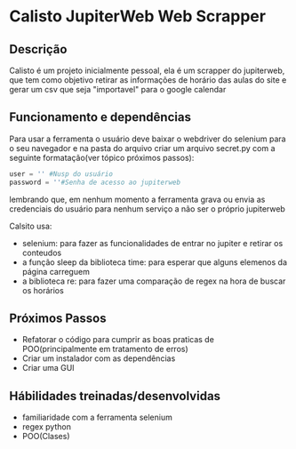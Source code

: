 # Calisto JupiterWeb Web Scrapper


## Descrição
Calisto é um projeto inicialmente pessoal, ela é um scrapper do jupiterweb, que tem como objetivo retirar as informações de horário das aulas do site e gerar um csv que seja "importavel" para o google calendar

## Funcionamento e dependências
Para usar a ferramenta o usuário deve baixar o webdriver do selenium para o seu navegador e na pasta do arquivo criar um arquivo secret.py com a seguinte formatação(ver tópico próximos passos): 

```Python
user = '' #Nusp do usuário
password = ''#Senha de acesso ao jupiterweb
```
lembrando que, em nenhum momento a ferramenta grava ou envia as credenciais do usuário para nenhum serviço a não ser o próprio jupiterweb

Calsito usa:
 * selenium: para fazer as funcionalidades de entrar no jupiter e retirar os conteudos
 * a função sleep da biblioteca time: para esperar que alguns elemenos da página carreguem
 * a biblioteca re: para fazer uma comparação de regex na hora de buscar os horários




## Próximos Passos
 * Refatorar o código para cumprir as boas praticas de POO(principalmente em tratamento de erros)
 * Criar um instalador com as dependências
 * Criar uma GUI

## Hábilidades treinadas/desenvolvidas
* familiaridade com a ferramenta selenium
* regex python
* POO(Clases)